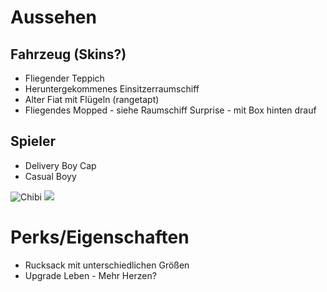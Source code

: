 # Aussehen
## Fahrzeug (Skins?)
* Fliegender Teppich
* Heruntergekommenes Einsitzerraumschiff
* Alter Fiat mit Flügeln (rangetapt)
* Fliegendes Mopped - siehe Raumschiff Surprise - mit Box hinten drauf
## Spieler
* Delivery Boy Cap
* Casual Boyy

![Chibi](https://cdn.shopify.com/s/files/1/0822/1983/articles/ciel-phantomhive-pixel-art-pixel-art-ciel-phantomhive-black-butler-pixel-8bit.png?v=1505183951)
![](https://banner2.cleanpng.com/20180515/koe/kisspng-pixel-art-drawing-art-game-character-animation-5afb354aab4b43.0757591115264126187016.jpg)
# Perks/Eigenschaften
* Rucksack mit unterschiedlichen Größen
* Upgrade Leben - Mehr Herzen?